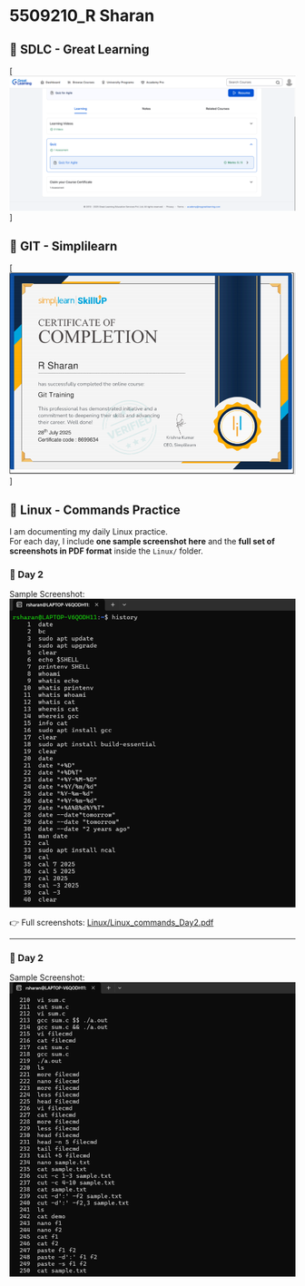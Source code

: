 # 5509210_R Sharan
## 📝 SDLC - Great Learning
[![SDLC Certificate](SDLC/sdlc_certificate.png)]

## 📝 GIT - Simplilearn
[![GIT Certificate](Git/git_certificate.png)]

## 📝 Linux - Commands Practice

I am documenting my daily Linux practice.  
For each day, I include **one sample screenshot here** and the **full set of screenshots in PDF format** inside the `Linux/` folder.

### 📌 Day 2
Sample Screenshot:  
![Day 2 Commands](Linux/history1.png)  

👉 Full screenshots: [Linux/Linux_commands_Day2.pdf](Linux/Linux_commands_Day2.pdf)

---

### 📌 Day 2
Sample Screenshot:  
![Day 3 Commands](Linux/history2.png)
